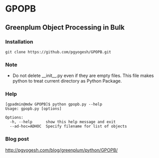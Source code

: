 # GPOPB
## Greenplum Object Processing in Bulk

### Installation

`git clone https://github.com/pgyogesh/GPOPB.git`

### Note

+ Do not delete \_\_init__.py even if they are empty files. This file makes python to treat current directory as Python Package.


### Help

```
[gpadmin@mdw GPOPB]$ python gpopb.py --help
Usage: gpopb.py [options]

Options:
  -h, --help      show this help message and exit
  --ad-hoc=ADHOC  Specify filename for list of objects
```

### Blog post

http://pgyogesh.com/blog/greenplum/python/GPOPB/
